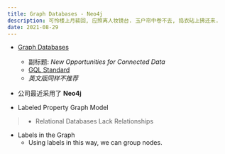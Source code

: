 ```yaml
---
title: Graph Databases - Neo4j
description: 可怜楼上月裴回, 应照离人妆镜台. 玉户帘中卷不去, 捣衣砧上拂还来.
date: 2021-08-29
---
```



* [Graph Databases](https://book.douban.com/subject/26427118/)
  - 副标题: *New Opportunities for Connected Data*
  - [GQL Standard](https://www.gqlstandards.org)
  - *英文版同样不推荐*

* 公司最近采用了 **Neo4j**

* Labeled Property Graph Model

> - Relational Databases Lack Relationships

* Labels in the Graph
  - Using labels in this way, we can group nodes.
